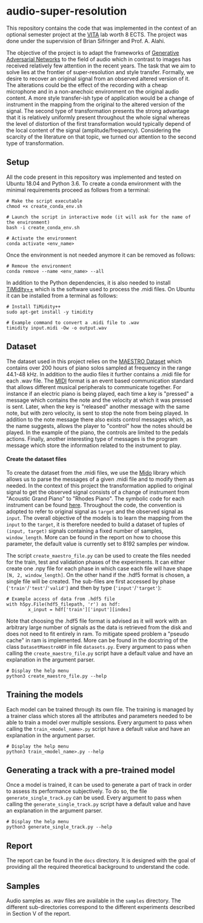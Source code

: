 # audio-super-resolution
This repository contains the code that was implemented in the context of an optional semester project at the 
[VITA](https://www.epfl.ch/labs/vita/) lab worth 8 ECTS. The project was done under the supervision of 
Brian Sifringer and Prof. A. Alahi.

The objective of the project is to adapt the frameworks of [Generative Adversarial Networks](https://papers.nips.cc/paper/5423-generative-adversarial-nets.pdf)
to the field of audio which in contrast to images has received relatively few attention in the recent years. The task
that we aim to solve lies at the frontier of super-resolution and style transfer. Formally, we desire to recover an
original signal from an observed altered version of it. The alterations could be the effect of the recording with a
cheap microphone and in a non-anechoic environment on the original audio content. A more style transfer-ish type of
application would be a change of instrument in the mapping from the original to the altered version of the signal. The
second type of transformation presents the strong advantage that it is relatively uniformly present throughout the whole
signal whereas the level of distortion of the first transformation would typically depend of the local content of the 
signal (amplitude/frequency). Considering the scarcity of the literature on that topic, we turned our attention to the 
second type of transformation.
 
## Setup
All the code present in this repository was implemented and tested on Ubuntu 18.04 and Python 3.6.
To create a conda environment with the minimal requirements proceed as follows from a terminal:
```
# Make the script executable
chmod +x create_conda_env.sh

# Launch the script in interactive mode (it will ask for the name of the environment)
bash -i create_conda_env.sh

# Activate the environment
conda activate <env_name>
```
Once the environment is not needed anymore it can be removed as follows:
```
# Remove the environment
conda remove --name <env_name> --all
```
In addition to the Python dependencies, it is also needed to install [TiMidity++](http://ccrma.stanford.edu/planetccrma/man/man1/timidity.1.html)
which is the software used to process the .midi files. On Ubuntu it can be installed from a terminal as follows:
```
# Install TiMidity++
sudo apt-get install -y timidity

# Example command to convert a .midi file to .wav
timidity input.midi -Ow -o output.wav
```

## Dataset 
The dataset used in this project relies on the [MAESTRO Dataset](https://magenta.tensorflow.org/datasets/maestro) which
contains over 200 hours of piano solos sampled at frequency in the range 44.1-48 kHz. In addition to the audio files it 
further contains a .midi file for each .wav file. The [MIDI](https://www.noterepeat.com/articles/how-to/213-midi-basics-common-terms-explained)
format is an event based communication standard that allows different musical peripherals to communicate together. For 
instance if an electric piano is being played, each time a key is "pressed" a message which contains the note and the 
velocity at which it was pressed is sent. Later, when the key is "released" another message with the same note, but 
with zero velocity, is sent to stop the note from being played. In addition to the note message there also exists 
control messages which, as the name suggests, allows the player to "control" how the notes should be played. In the 
example of the piano, the controls are limited to the pedals actions. Finally, another interesting type of messages is 
the program message which store the information related to the instrument to play.

#### Create the dataset files
To create the dataset from the .midi files, we use the [Mido](https://mido.readthedocs.io/en/latest/) library which 
allows us to parse the messages of a given .midi file and to modify them as needed. In the context of this project the 
transformation applied to original signal to get the observed signal consists of a change of instrument from 
"Acoustic Grand Piano" to "Rhodes Piano". The symbolic code for each instrument can be found [here](http://www.ccarh.org/courses/253/handout/gminstruments/). 
Throughout the code, the convention is adopted to refer to original signal as ``target`` and the observed signal as 
``input``. The overall objective of the models is to learn the mapping from the ``input`` to the ``target``, it is 
therefore needed to build a dataset of tuples of ``(input, target)`` signals containing a fixed number of samples, 
``window_length``. More can be found in the report on how to choose this parameter, the default value is currently set
 to 8192 samples per window.
 
The script ``create_maestro_file.py`` can be used to create the files needed for the train, test and validation phases 
of the experiments. It can either create one .npy file for each phase in which case each file will have shape 
``[N, 2, window_length]``. On the other hand if the .hdf5 format is chosen, a single file will be created. The sub-files
 are first accessed by phase (``'train'``/``'test'``/``'valid'``) and then by type (``'input'``/``'target'``):
```
# Example access of data from .hdf5 file
with h5py.File(hdf5_filepath, 'r') as hdf:
        x_input = hdf['train']['input'][index]
``` 

Note that choosing the .hdf5 file format is advised as it will work with an arbitrary large number of signals as the
data is retrieved from the disk and does not need to fit entirely in ram. To mitigate speed problem a "pseudo cache" in 
ram is implemented. More can be found in the docstring of the class ``DatasetMaestroHDF`` in file ``datasets.py``. 
Every argument to pass when calling the ``create_maestro_file.py`` script have a default value and have an explanation 
in the argument parser.
```
# Display the help menu
python3 create_maestro_file.py --help
```

## Training the models
Each model can be trained through its own file. The training is managed by a trainer class which stores all the 
attributes and parameters needed to be able to train a model over multiple sessions. Every argument to pass when 
calling the ``train_<model_name>.py`` script have a default value and have an explanation in the argument parser.
```
# Display the help menu
python3 train_<model_name>.py --help
```

## Generating a track with a pre-trained model
Once a model is trained, it can be used to generate a part of track in order to assess its performance subjectively.
To do so, the file ``generate_single_track.py`` can be used. Every argument to pass when calling the 
``generate_single_track.py`` script have a default value and have an explanation in the argument parser.
```
# Display the help menu
python3 generate_single_track.py --help 
```

## Report
The report can be found in the ```docs``` directory. It is designed with the goal of providing all the required theoretical
background to understand the code.

## Samples
Audio samples as .wav files are available in the ```samples``` directory. The different sub-directories correspond to
the different experiments described in Section V of the report.